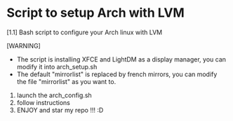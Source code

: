 # Script to setup Arch with LVM
[1.1] Bash script to configure your Arch linux with LVM

[WARNING]
- The script is installing XFCE and LightDM as a display manager, you can modify it into arch_setup.sh
- The default "mirrorlist" is replaced by french mirrors, you can modify the file "mirrorlist" as you want to.

1. launch the arch_config.sh
2. follow instructions
3. ENJOY and star my repo !!! :D
